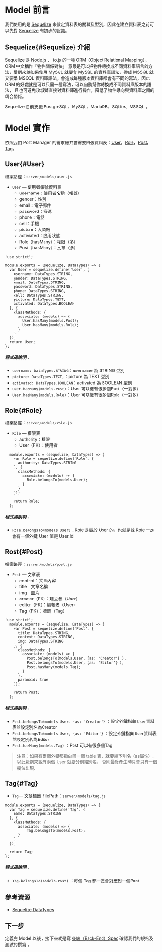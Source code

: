 # Model 前言
我們使用的是 [Sequelize](#Sequelize) 來設定資料表的關聯及型別，因此在建立資料表之前可以先對 [Sequelize](#Sequelize) 有初步的認識。



## Sequelize{#Sequelize} 介紹
Sequelize 是 Node.js 、 io.js 的一種 ORM（Object Relational Mapping），ORM 中文稱作「物件關係對映」
意思是可以把物件轉換成不同資料庫語言的方法，舉例來說如果使用 MySQL 就要會 MySQL 的資料庫語法，換成 MSSQL
就又要學 MSQQL 資料庫語法，會造成每種版本資料庫都會有不同的寫法，因此 ORM 的好處就是可以只需一種寫法，可以自動幫你轉換成不同資料庫版本的語法，
且也可避免攻城獅直接對資料庫進行操作，降低了物件導向與資料庫之間的耦合關係。

Sequelize 目前支援 PostgreSQL、MySQL、MariaDB、SQLite、MSSQL 。


# Model 實作
依照我們 Post Manager 的需求總共會需要四張資料表：[User](#User)，[Role](#Role)，[Post](#Post)，[Tag](#Tag)。

## User{#User}
檔案路徑：`server/models/user.js`
* `User` — 使用者帳號資料表
  + username：使用者名稱（帳號）
  + gender：性別
  + email：電子郵件
  + password：密碼
  + phone：電話
  + cell：手機
  + picture：大頭貼
  + activiated：啟用狀態
  + Role（hasMany）：權限（多）
  + Post（hasMany）：文章（多）

```
'use strict';

module.exports = (sequelize, DataTypes) => {
  var User = sequelize.define('User', {
    username: DataTypes.STRING,
    gender: DataTypes.STRING,
    email: DataTypes.STRING,
    password: DataTypes.STRING,
    phone: DataTypes.STRING,
    cell: DataTypes.STRING,
    picture: DataTypes.TEXT,
    activated: DataTypes.BOOLEAN
  }, {
    classMethods: {
      associate: (models) => {
        User.hasMany(models.Post);
        User.hasMany(models.Role);
      }
    }
  });
  return User;
};
```
##### 程式碼說明：
* `username: DataTypes.STRING`：username 為 STRING 型別
* `picture: DataTypes.TEXT,`：picture 為 TEXT 型別
* `activated: DataTypes.BOOLEAN`：activated 為 BOOLEAN 型別
* `User.hasMany(models.Post)`：User 可以擁有很多個Post（一對多）
* `User.hasMany(models.Role)`：User 可以擁有很多個Role（一對多）

## Role{#Role}
檔案路徑：`server/models/role.js`
* `Role` — 權限表
  + authority：權限
  + User（FK）：使用者

```
  module.exports = (sequelize, DataTypes) => {
    var Role = sequelize.define('Role', {
      authority: DataTypes.STRING
    }, {
      classMethods: {
        associate: (models) => {
          Role.belongsTo(models.User);
        }
      }
    });

    return Role;
  };
```
##### 程式碼說明：
* `Role.belongsTo(models.User)`：Role 是屬於 User 的，也就是說 Role 一定會有一個外鍵 User 值是 User.Id

## Rost{#Post}
檔案路徑：`server/models/post.js`
* `Post` — 文章表
  + content：文章內容
  + title：文章名稱
  + img：圖片
  + creater（FK）：建立者（User）
  + editor（FK）：編輯者（User）
  + Tag（FK）：標籤（Tag）

```
'use strict';
  module.exports = (sequelize, DataTypes) => {
    var Post = sequelize.define('Post', {
      title: DataTypes.STRING,
      content: DataTypes.STRING,
      img: DataTypes.STRING
    }, {
      classMethods: {
        associate: (models) => {
          Post.belongsTo(models.User, {as: 'Creator'} ),
          Post.belongsTo(models.User, {as: 'Editor'} ),
          Post.hasMany(models.Tag);
        }
      },
      paranoid: true
    });

    return Post;
  };
  ```
##### 程式碼說明：
* `Post.belongsTo(models.User, {as: 'Creator'}` ：設定外鍵指向 ```User```資料表並設定別名為Creator
* `Post.belongsTo(models.User, {as: 'Editor'}` ：設定外鍵指向 ```User```資料表並設定別名為Editor
* `Post.hasMany(models.Tag)` ：Post 可以有很多個Tag

> 注意：如果有兩個外鍵都指向同一個 table 表，就要給予別名（as屬性）,以此範例來說有兩個 User 就要分別給別名，
否則最後產生時只會只有一個欄位出現.

## Tag{#Tag}
* `Tag`— 文章標籤
FilePath：`server/models/tag.js`

```
module.exports = (sequelize, DataTypes) => {
  var Tag = sequelize.define('Tag', {
    name: DataTypes.STRING
  }, {
    classMethods: {
      associate: (models) => {
          Tag.belongsTo(models.Post);
      }
    }
  });

  return Tag;
};
```
##### 程式碼說明：
* `Tag.belongsTo(models.Post)` ：每個 Tag 都一定會對應到一個Post

## 參考資源
* [Sequelize DataTypes](http://docs.sequelizejs.com/en/latest/api/datatypes/)

## 下一步
定義完 Model 以後，接下來就是寫 [後端（Back-End）Spec](Spec.md)  確認我們的規格及測試的撰寫 。

